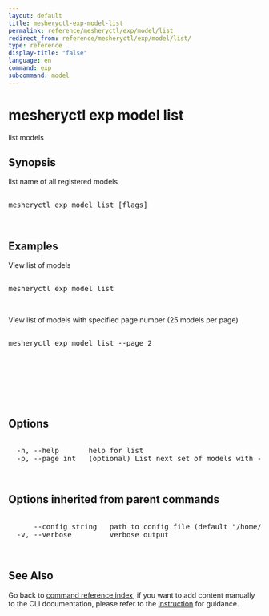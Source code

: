 ```yaml
---
layout: default
title: mesheryctl-exp-model-list
permalink: reference/mesheryctl/exp/model/list
redirect_from: reference/mesheryctl/exp/model/list/
type: reference
display-title: "false"
language: en
command: exp
subcommand: model
---
```


# mesheryctl exp model list

list models

## Synopsis

list name of all registered models
<pre class='codeblock-pre'>
<div class='codeblock'>
mesheryctl exp model list [flags]

</div>
</pre> 

## Examples

View list of models
<pre class='codeblock-pre'>
<div class='codeblock'>
mesheryctl exp model list

</div>
</pre> 

View list of models with specified page number (25 models per page)
<pre class='codeblock-pre'>
<div class='codeblock'>
mesheryctl exp model list --page 2

</div>
</pre> 

<pre class='codeblock-pre'>
<div class='codeblock'>
    

</div>
</pre> 

## Options

<pre class='codeblock-pre'>
<div class='codeblock'>
  -h, --help       help for list
  -p, --page int   (optional) List next set of models with --page (default = 1) (default 1)

</div>
</pre>

## Options inherited from parent commands

<pre class='codeblock-pre'>
<div class='codeblock'>
      --config string   path to config file (default "/home/runner/.meshery/config.yaml")
  -v, --verbose         verbose output

</div>
</pre>

## See Also

Go back to [command reference index](/reference/mesheryctl/), if you want to add content manually to the CLI documentation, please refer to the [instruction](/project/contributing/contributing-cli#preserving-manually-added-documentation) for guidance.
